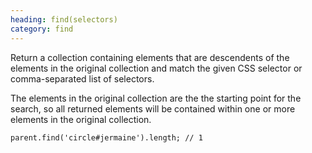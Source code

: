 ```yaml
--- 
heading: find(selectors)
category: find
---
```


Return a collection containing elements that are descendents of the elements in the original collection and match the given CSS selector or comma-separated list of selectors.

The elements in the original collection are the the starting point for the search, so all returned elements will be contained within one or more elements in the original collection.

    parent.find('circle#jermaine').length; // 1
